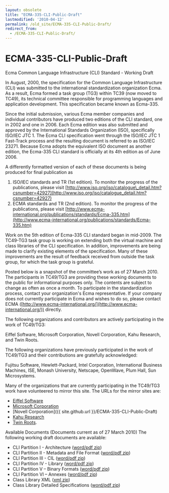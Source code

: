 ```yaml
---
layout: obsolete
title: "ECMA-335-CLI-Public-Draft"
lastmodified: '2010-04-12'
permalink: /old_site/ECMA-335-CLI-Public-Draft/
redirect_from:
  - /ECMA-335-CLI-Public-Draft/
---
```


ECMA-335-CLI-Public-Draft
=========================

Ecma Common Language Infrastructure (CLI) Standard - Working Draft

In August, 2000, the specification for the Common Language Infrastructure (CLI) was submitted to the international standardization organization Ecma. As a result, Ecma formed a task group (TG3) within TC39 (now moved to TC49), its technical committee responsible for programming languages and application development. This specification became known as Ecma-335.

Since the initial submission, various Ecma member companies and individual contributors have produced two editions of the CLI standard, one in 2002 and one in 2006. Each Ecma edition was also submitted and approved by the International Standards Organization (ISO), specifically ISO/IEC JTC 1. The Ecma CLI specification went through the ISO/IEC JTC 1 Fast-Track process and the resulting document is referred to as ISO/IEC 23271. Because Ecma adopts the equivalent ISO document as another edition, the Ecma-335 CLI standard is officially at its 4th edition as of June 2006.

A differently formatted version of each of these documents is being produced for final publication as

1.  ISO/IEC standards and TR (1st edition). To monitor the progress of the publications, please visit [http://www.iso.org/iso/catalogue\_detail.htm?csnumber=42927](http://www.iso.org/iso/catalogue_detail.htm?csnumber=42927)
2.  ECMA standards and TR (2nd edition). To monitor the progress of the publications, please visit [http://www.ecma-international.org/publications/standards/Ecma-335.htm](http://www.ecma-international.org/publications/standards/Ecma-335.htm)

Work on the 5th edition of Ecma-335 CLI standard began in mid-2009. The TC49-TG3 task group is working on extending both the virtual machine and class libraries of the CLI specification. In addition, improvements are being made to clarify existing elements of the specification. Many of these improvements are the result of feedback received from outside the task group, for which the task group is grateful.

Posted below is a snapshot of the committee’s work as of 27 March 2010. The participants in TC49/TG3 are providing these working documents to the public for informational purposes only. The contents are subject to change as often as once a month. To participate in the standardization process, contact your organization's Ecma representative. If your company does not currently participate in Ecma and wishes to do so, please contact ECMA ([http://www.ecma-international.org/](http://www.ecma-international.org/)) directly.

The following organizations and contributors are actively participating in the work of TC49/TG3:

Eiffel Software, Microsoft Corporation, Novell Corporation, Kahu Research, and Twin Roots.

The following organizations have previously participated in the work of TC49/TG3 and their contributions are gratefully acknowledged:

Fujitsu Software, Hewlett-Packard, Intel Corporation, International Business Machines, ISE, Monash University, Netscape, OpenWave, Plum Hall, Sun Microsystems.

Many of the organizations that are currently participating in the TC49/TG3 work have volunteered to mirror this site. The URLs for the mirror sites are:

-   [Eiffel Software](http://www.dotnetexperts.com/ecma/)
-   [Microsoft Corporation](http://msdn.microsoft.com/en-us/netframework/aa569283.aspx)
-   [Novell Corporation]({{ site.github.url }}/ECMA-335-CLI-Public-Draft)
-   [Kahu Research](http://kahu.zoot.net.nz/ecma/clidraft/index.html)
-   [Twin Roots](http://twinroots.com/ecma/cli/index.html).

Available Documents (Documents current as of 27 March 2010) The following working draft documents are available:

-   CLI Partition I - Architecture ([word/pdf zip](http://www.go-mono.com/ecma/2010-draft/Partition_I_Architecture.zip))
-   CLI Partition II - Metadata and File Format ([word/pdf zip](http://www.go-mono.com/ecma/2010-draft/Partition_II_Metadata.zip))
-   CLI Partition III - CIL ([word/pdf zip](http://www.go-mono.com/ecma/2010-draft/Partition_III_CIL.zip))
-   CLI Partition IV - Library ([word/pdf zip](http://www.go-mono.com/ecma/2010-draft/Partition_IV_Library.zip))
-   CLI Partition V – Binary Formats ([word/pdf zip](http://www.go-mono.com/ecma/2010-draft/Partition_V_BinaryFormats.zip))
-   CLI Partition VI – Annexes ([word/pdf zip](http://www.go-mono.com/ecma/2010-draft/Partition_VI_Annexes.zip))
-   Class Library XML ([xml zip](http://www.go-mono.com/ecma/2010-draft/CLIClassLibraryXML.zip))
-   Class Library Detailed Specifications ([word/pdf zip](http://www.go-mono.com/ecma/2010-draft/CLIClassLibraryDocs.zip))


